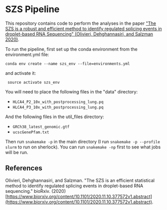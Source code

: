 # SZS Pipeline

This repository contains code to perform the analyses in the paper ["The SZS is a robust and efficient method to identify regulated splicing events in droplet-based RNA Sequencing" (Olivieri, Dehghannasiri, and Salzman 2020)](https://www.biorxiv.org/content/10.1101/2020.11.10.377572v1.abstract). 

To run the pipeline, first set up the conda environment from the environment.yml file:

`conda env create --name szs_env --file=environments.yml`

and activate it:

` source activate szs_env`

You will need to place the following files in the "data" directory:
* `HLCA4_P2_10x_with_postprocessing_lung.pq`
* `HLCA4_P3_10x_with_postprocessing_lung.pq`

And the following files in the util_files directory:
* `GRCh38_latest_genomic.gtf`
* `ucscGenePfam.txt`

Then run `snakemake -p` in the main directory (I run `snakemake -p --profile slurm` to run on sherlock). You can run `snakemake -np` first to see what jobs will be run.

## References
Olivieri, Dehghannasiri, and Salzman. "The SZS is an efficient statistical method to identify regulated splicing events in droplet-based RNA sequencing." bioRxiv. (2020) [https://www.biorxiv.org/content/10.1101/2020.11.10.377572v1.abstract](https://www.biorxiv.org/content/10.1101/2020.11.10.377572v1.abstract).
